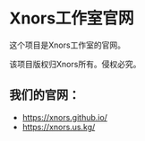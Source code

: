 # Xnors工作室官网
这个项目是Xnors工作室的官网。

该项目版权归Xnors所有。侵权必究。

## 我们的官网：
- https://xnors.github.io/
- https://xnors.us.kg/